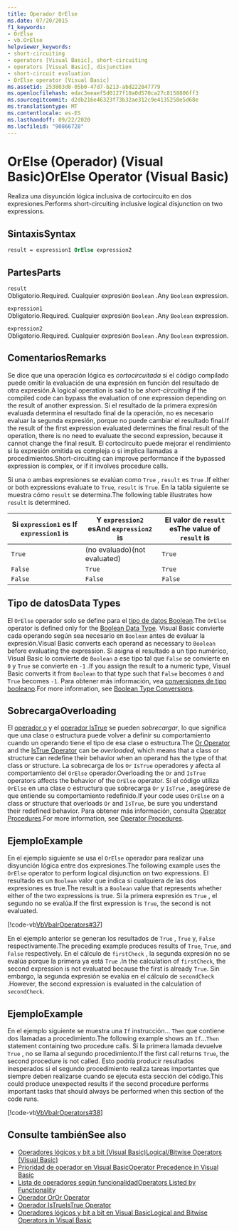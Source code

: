 ```yaml
---
title: Operador OrElse
ms.date: 07/20/2015
f1_keywords:
- OrElse
- vb.OrElse
helpviewer_keywords:
- short-circuiting
- operators [Visual Basic], short-circuiting
- operators [Visual Basic], disjunction
- short-circuit evaluation
- OrElse operator [Visual Basic]
ms.assetid: 253803d8-05b0-47d7-b213-abd222847779
ms.openlocfilehash: edac3eeaef5d0127f10a0d570ca27c8158806ff3
ms.sourcegitcommit: d2db216e46323f73b32ae312c9e4135258e5d68e
ms.translationtype: MT
ms.contentlocale: es-ES
ms.lasthandoff: 09/22/2020
ms.locfileid: "90866728"
---
```

# <a name="orelse-operator-visual-basic"></a><span data-ttu-id="0d2b3-102">OrElse (Operador) (Visual Basic)</span><span class="sxs-lookup"><span data-stu-id="0d2b3-102">OrElse Operator (Visual Basic)</span></span>

<span data-ttu-id="0d2b3-103">Realiza una disyunción lógica inclusiva de cortocircuito en dos expresiones.</span><span class="sxs-lookup"><span data-stu-id="0d2b3-103">Performs short-circuiting inclusive logical disjunction on two expressions.</span></span>  
  
## <a name="syntax"></a><span data-ttu-id="0d2b3-104">Sintaxis</span><span class="sxs-lookup"><span data-stu-id="0d2b3-104">Syntax</span></span>  
  
```vb
result = expression1 OrElse expression2  
```  
  
## <a name="parts"></a><span data-ttu-id="0d2b3-105">Partes</span><span class="sxs-lookup"><span data-stu-id="0d2b3-105">Parts</span></span>  

 `result`  
 <span data-ttu-id="0d2b3-106">Obligatorio.</span><span class="sxs-lookup"><span data-stu-id="0d2b3-106">Required.</span></span> <span data-ttu-id="0d2b3-107">Cualquier expresión `Boolean` .</span><span class="sxs-lookup"><span data-stu-id="0d2b3-107">Any `Boolean` expression.</span></span>  
  
 `expression1`  
 <span data-ttu-id="0d2b3-108">Obligatorio.</span><span class="sxs-lookup"><span data-stu-id="0d2b3-108">Required.</span></span> <span data-ttu-id="0d2b3-109">Cualquier expresión `Boolean` .</span><span class="sxs-lookup"><span data-stu-id="0d2b3-109">Any `Boolean` expression.</span></span>  
  
 `expression2`  
 <span data-ttu-id="0d2b3-110">Obligatorio.</span><span class="sxs-lookup"><span data-stu-id="0d2b3-110">Required.</span></span> <span data-ttu-id="0d2b3-111">Cualquier expresión `Boolean` .</span><span class="sxs-lookup"><span data-stu-id="0d2b3-111">Any `Boolean` expression.</span></span>  
  
## <a name="remarks"></a><span data-ttu-id="0d2b3-112">Comentarios</span><span class="sxs-lookup"><span data-stu-id="0d2b3-112">Remarks</span></span>  

 <span data-ttu-id="0d2b3-113">Se dice que una operación lógica es *cortocircuitada* si el código compilado puede omitir la evaluación de una expresión en función del resultado de otra expresión.</span><span class="sxs-lookup"><span data-stu-id="0d2b3-113">A logical operation is said to be *short-circuiting* if the compiled code can bypass the evaluation of one expression depending on the result of another expression.</span></span> <span data-ttu-id="0d2b3-114">Si el resultado de la primera expresión evaluada determina el resultado final de la operación, no es necesario evaluar la segunda expresión, porque no puede cambiar el resultado final.</span><span class="sxs-lookup"><span data-stu-id="0d2b3-114">If the result of the first expression evaluated determines the final result of the operation, there is no need to evaluate the second expression, because it cannot change the final result.</span></span> <span data-ttu-id="0d2b3-115">El cortocircuito puede mejorar el rendimiento si la expresión omitida es compleja o si implica llamadas a procedimientos.</span><span class="sxs-lookup"><span data-stu-id="0d2b3-115">Short-circuiting can improve performance if the bypassed expression is complex, or if it involves procedure calls.</span></span>  
  
 <span data-ttu-id="0d2b3-116">Si una o ambas expresiones se evalúan como `True` , `result` es `True` .</span><span class="sxs-lookup"><span data-stu-id="0d2b3-116">If either or both expressions evaluate to `True`, `result` is `True`.</span></span> <span data-ttu-id="0d2b3-117">En la tabla siguiente se muestra cómo `result` se determina.</span><span class="sxs-lookup"><span data-stu-id="0d2b3-117">The following table illustrates how `result` is determined.</span></span>  
  
|<span data-ttu-id="0d2b3-118">Si `expression1` es </span><span class="sxs-lookup"><span data-stu-id="0d2b3-118">If `expression1` is</span></span>|<span data-ttu-id="0d2b3-119">Y `expression2` es</span><span class="sxs-lookup"><span data-stu-id="0d2b3-119">And `expression2` is</span></span>|<span data-ttu-id="0d2b3-120">El valor de `result` es</span><span class="sxs-lookup"><span data-stu-id="0d2b3-120">The value of `result` is</span></span>|  
|-------------------------|--------------------------|------------------------------|  
|`True`|<span data-ttu-id="0d2b3-121">(no evaluado)</span><span class="sxs-lookup"><span data-stu-id="0d2b3-121">(not evaluated)</span></span>|`True`|  
|`False`|`True`|`True`|  
|`False`|`False`|`False`|  
  
## <a name="data-types"></a><span data-ttu-id="0d2b3-122">Tipo de datos</span><span class="sxs-lookup"><span data-stu-id="0d2b3-122">Data Types</span></span>  

 <span data-ttu-id="0d2b3-123">El `OrElse` operador solo se define para el [tipo de datos Boolean](../data-types/boolean-data-type.md).</span><span class="sxs-lookup"><span data-stu-id="0d2b3-123">The `OrElse` operator is defined only for the [Boolean Data Type](../data-types/boolean-data-type.md).</span></span> <span data-ttu-id="0d2b3-124">Visual Basic convierte cada operando según sea necesario en `Boolean` antes de evaluar la expresión.</span><span class="sxs-lookup"><span data-stu-id="0d2b3-124">Visual Basic converts each operand as necessary to `Boolean` before evaluating the expression.</span></span> <span data-ttu-id="0d2b3-125">Si asigna el resultado a un tipo numérico, Visual Basic lo convierte de `Boolean` a ese tipo tal que `False` se convierte en `0` y `True` se convierte en `-1` .</span><span class="sxs-lookup"><span data-stu-id="0d2b3-125">If you assign the result to a numeric type, Visual Basic converts it from `Boolean` to that type such that `False` becomes `0` and `True` becomes `-1`.</span></span>
<span data-ttu-id="0d2b3-126">Para obtener más información, vea [conversiones de tipo booleano](../data-types/boolean-data-type.md#type-conversions).</span><span class="sxs-lookup"><span data-stu-id="0d2b3-126">For more information, see [Boolean Type Conversions](../data-types/boolean-data-type.md#type-conversions).</span></span>
  
## <a name="overloading"></a><span data-ttu-id="0d2b3-127">Sobrecarga</span><span class="sxs-lookup"><span data-stu-id="0d2b3-127">Overloading</span></span>  

 <span data-ttu-id="0d2b3-128">El [operador o](or-operator.md) y el [operador IsTrue](istrue-operator.md) se pueden *sobrecargar*, lo que significa que una clase o estructura puede volver a definir su comportamiento cuando un operando tiene el tipo de esa clase o estructura.</span><span class="sxs-lookup"><span data-stu-id="0d2b3-128">The [Or Operator](or-operator.md) and the [IsTrue Operator](istrue-operator.md) can be *overloaded*, which means that a class or structure can redefine their behavior when an operand has the type of that class or structure.</span></span> <span data-ttu-id="0d2b3-129">La sobrecarga de los `Or` `IsTrue` operadores y afecta al comportamiento del `OrElse` operador.</span><span class="sxs-lookup"><span data-stu-id="0d2b3-129">Overloading the `Or` and `IsTrue` operators affects the behavior of the `OrElse` operator.</span></span> <span data-ttu-id="0d2b3-130">Si el código utiliza `OrElse` en una clase o estructura que sobrecarga `Or` y `IsTrue` , asegúrese de que entiende su comportamiento redefinido.</span><span class="sxs-lookup"><span data-stu-id="0d2b3-130">If your code uses `OrElse` on a class or structure that overloads `Or` and `IsTrue`, be sure you understand their redefined behavior.</span></span> <span data-ttu-id="0d2b3-131">Para obtener más información, consulta [Operator Procedures](../../programming-guide/language-features/procedures/operator-procedures.md).</span><span class="sxs-lookup"><span data-stu-id="0d2b3-131">For more information, see [Operator Procedures](../../programming-guide/language-features/procedures/operator-procedures.md).</span></span>  
  
## <a name="example"></a><span data-ttu-id="0d2b3-132">Ejemplo</span><span class="sxs-lookup"><span data-stu-id="0d2b3-132">Example</span></span>  

 <span data-ttu-id="0d2b3-133">En el ejemplo siguiente se usa el `OrElse` operador para realizar una disyunción lógica entre dos expresiones.</span><span class="sxs-lookup"><span data-stu-id="0d2b3-133">The following example uses the `OrElse` operator to perform logical disjunction on two expressions.</span></span> <span data-ttu-id="0d2b3-134">El resultado es un `Boolean` valor que indica si cualquiera de las dos expresiones es true.</span><span class="sxs-lookup"><span data-stu-id="0d2b3-134">The result is a `Boolean` value that represents whether either of the two expressions is true.</span></span> <span data-ttu-id="0d2b3-135">Si la primera expresión es `True` , el segundo no se evalúa.</span><span class="sxs-lookup"><span data-stu-id="0d2b3-135">If the first expression is `True`, the second is not evaluated.</span></span>  
  
 [!code-vb[VbVbalrOperators#37](~/samples/snippets/visualbasic/VS_Snippets_VBCSharp/VbVbalrOperators/VB/Class1.vb#37)]  
  
 <span data-ttu-id="0d2b3-136">En el ejemplo anterior se generan los resultados de `True` , `True` y, `False` respectivamente.</span><span class="sxs-lookup"><span data-stu-id="0d2b3-136">The preceding example produces results of `True`, `True`, and `False` respectively.</span></span> <span data-ttu-id="0d2b3-137">En el cálculo de `firstCheck` , la segunda expresión no se evalúa porque la primera ya está `True` .</span><span class="sxs-lookup"><span data-stu-id="0d2b3-137">In the calculation of `firstCheck`, the second expression is not evaluated because the first is already `True`.</span></span> <span data-ttu-id="0d2b3-138">Sin embargo, la segunda expresión se evalúa en el cálculo de `secondCheck` .</span><span class="sxs-lookup"><span data-stu-id="0d2b3-138">However, the second expression is evaluated in the calculation of `secondCheck`.</span></span>  
  
## <a name="example"></a><span data-ttu-id="0d2b3-139">Ejemplo</span><span class="sxs-lookup"><span data-stu-id="0d2b3-139">Example</span></span>  

 <span data-ttu-id="0d2b3-140">En el ejemplo siguiente se muestra una `If` instrucción... `Then` que contiene dos llamadas a procedimiento.</span><span class="sxs-lookup"><span data-stu-id="0d2b3-140">The following example shows an `If`...`Then` statement containing two procedure calls.</span></span> <span data-ttu-id="0d2b3-141">Si la primera llamada devuelve `True` , no se llama al segundo procedimiento.</span><span class="sxs-lookup"><span data-stu-id="0d2b3-141">If the first call returns `True`, the second procedure is not called.</span></span> <span data-ttu-id="0d2b3-142">Esto podría producir resultados inesperados si el segundo procedimiento realiza tareas importantes que siempre deben realizarse cuando se ejecuta esta sección del código.</span><span class="sxs-lookup"><span data-stu-id="0d2b3-142">This could produce unexpected results if the second procedure performs important tasks that should always be performed when this section of the code runs.</span></span>  
  
 [!code-vb[VbVbalrOperators#38](~/samples/snippets/visualbasic/VS_Snippets_VBCSharp/VbVbalrOperators/VB/Class1.vb#38)]  
  
## <a name="see-also"></a><span data-ttu-id="0d2b3-143">Consulte también</span><span class="sxs-lookup"><span data-stu-id="0d2b3-143">See also</span></span>

- [<span data-ttu-id="0d2b3-144">Operadores lógicos y bit a bit (Visual Basic)</span><span class="sxs-lookup"><span data-stu-id="0d2b3-144">Logical/Bitwise Operators (Visual Basic)</span></span>](logical-bitwise-operators.md)
- [<span data-ttu-id="0d2b3-145">Prioridad de operador en Visual Basic</span><span class="sxs-lookup"><span data-stu-id="0d2b3-145">Operator Precedence in Visual Basic</span></span>](operator-precedence.md)
- [<span data-ttu-id="0d2b3-146">Lista de operadores según funcionalidad</span><span class="sxs-lookup"><span data-stu-id="0d2b3-146">Operators Listed by Functionality</span></span>](operators-listed-by-functionality.md)
- [<span data-ttu-id="0d2b3-147">Operador Or</span><span class="sxs-lookup"><span data-stu-id="0d2b3-147">Or Operator</span></span>](or-operator.md)
- [<span data-ttu-id="0d2b3-148">Operador IsTrue</span><span class="sxs-lookup"><span data-stu-id="0d2b3-148">IsTrue Operator</span></span>](istrue-operator.md)
- [<span data-ttu-id="0d2b3-149">Operadores lógicos y bit a bit en Visual Basic</span><span class="sxs-lookup"><span data-stu-id="0d2b3-149">Logical and Bitwise Operators in Visual Basic</span></span>](../../programming-guide/language-features/operators-and-expressions/logical-and-bitwise-operators.md)
